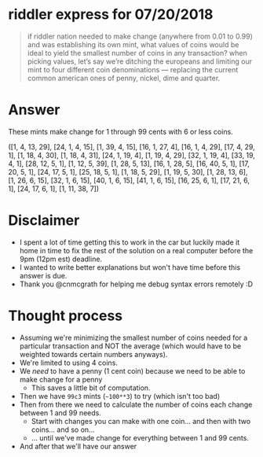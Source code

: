 # riddler express for 07/20/2018

>  if riddler nation needed to make change (anywhere from 0.01 to 0.99) and was establishing its own mint, what values of coins would be ideal to yield the smallest number of coins in any transaction? when picking values, let’s say we’re ditching the europeans and limiting our mint to four different coin denominations — replacing the current common american ones of penny, nickel, dime and quarter.

# Answer

These mints make change for 1 through 99 cents with 6 or less coins.

([1, 4, 13, 29], [24, 1, 4, 15], [1, 39, 4, 15], [16, 1, 27, 4], [16, 1, 4, 29], [17, 4, 29, 1], [1, 18, 4, 30], [1, 18, 4, 31], [24, 1, 19, 4], [1, 19, 4, 29], [32, 1, 19, 4], [33, 19, 4, 1], [28, 12, 5, 1], [1, 12, 5, 39], [1, 28, 5, 13], [16, 1, 28, 5], [16, 40, 5, 1], [17, 20, 5, 1], [24, 17, 5, 1], [25, 18, 5, 1], [1, 18, 5, 29], [1, 19, 5, 30], [1, 28, 13, 6], [1, 26, 6, 15], [32, 1, 6, 15], [40, 1, 6, 15], [41, 1, 6, 15], [16, 25, 6, 1], [17, 21, 6, 1], [24, 17, 6, 1], [1, 11, 38, 7])

# Disclaimer

* I spent a lot of time getting this to work in the car but luckily made it home in time to fix the rest of the solution on a real computer before the 9pm (12pm est) deadline.
* I wanted to write better explanations but won't have time before this answer is due.
* Thank you @cnmcgrath for helping me debug syntax errors remotely :D

# Thought process

* Assuming we're minimizing the smallest number of coins needed for a particular transaction and NOT the average (which would have to be weighted towards certain numbers anyways).
* We're limited to using 4 coins.
* We _need_ to have a penny (1 cent coin) because we need to be able to make change for a penny
  * This saves a little bit of computation.
* Then we have `99c3` mints (`~100**3`) to try (which isn't too bad)
* Then from there we need to calculate the number of coins each change between 1 and 99 needs.
  * Start with changes you can make with one coin... and then with two coins... and so on...
  * ... until we've made change for everything between 1 and 99 cents.
* And after that we'll have our answer
